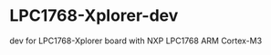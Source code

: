 LPC1768-Xplorer-dev
===================

dev for LPC1768-Xplorer board with NXP LPC1768 ARM Cortex-M3
